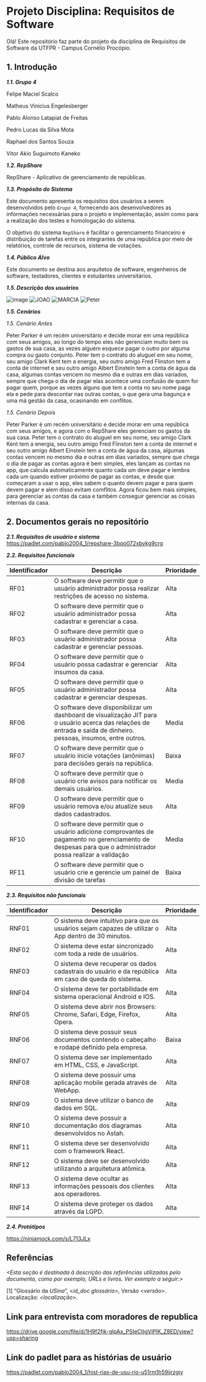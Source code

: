 


# Projeto Disciplina: Requisitos de Software

[](https://github.com/RepShare-Ltda/requisitos-software#projeto-disciplina-requisitos-de-software)

Olá! Este repositório faz parte do projeto da disciplina de Requisitos de Software da UTFPR - Campus Cornélio Procópio.

## 1. Introdução

[](https://github.com/RepShare-Ltda/requisitos-software#1-introdução)

_**1.1. Grupo 4**_

Felipe Maciel Scalco

Matheus Vinicius Engelesberger

Pablo Alonso Latapiat de Freitas

Pedro Lucas da Silva Mota

Raphael dos Santos Souza

Vitor Akio Suguimoto Kaneko

_**1.2. RepShare**_

RepShare - Aplicativo de gerenciamento de repúblicas.

_**1.3. Propósito do Sistema**_

Este documento apresenta os requisitos dos usuários a serem desenvolvidos pelo _`Grupo 4`_, fornecendo aos desenvolvedores as informações necessárias para o projeto e implementação, assim como para a realização dos testes e homologação do sistema.

O objetivo do sistema `RepShare` é facilitar o gerenciamento financeiro e distribuição de tarefas entre os integrantes de uma república por meio de relatórios, controle de recursos, sistema de votações.

_**1.4. Público Alvo**_

Este documento se destina aos arquitetos de software, engenheiros de software, testadores, clientes e estudantes universitários.

_**1.5. Descrição dos usuários**_

![image](https://github.com/RepShare-Ltda/requisitos-software/assets/164585988/f49b14d1-cd70-4255-a989-754f436c4c70)
![JOAO](https://github.com/RepShare-Ltda/requisitos-software/assets/164586099/abdbb039-a564-4b45-bba3-02cf91190d13)
![MARCIA](https://github.com/RepShare-Ltda/requisitos-software/assets/164586099/8571a741-93df-46c2-b047-b12c01bd1ca1)
![Peter](https://github.com/RepShare-Ltda/requisitos-software/assets/164586099/12f2235e-2298-4eac-890b-1c057e024c06)

_**1.5. Cenários**_

_*1.5. Cenário Antes*_

Peter Parker é um recém universitário e decide morar em uma república com seus amigos, ao longo do tempo eles não gerenciam muito bem os gastos de sua casa, as vezes alguém esquece pagar o outro por alguma compra ou gasto conjunto.
Peter tem o contrato do aluguel em seu nome, seu amigo Clark Kent tem a energia, seu outro amigo Fred Flinston tem a conta de internet e seu outro amigo Albert Einstein tem a conta de água da casa, algumas contas vencem no mesmo dia e outras em dias variados, sempre que chega o dia de pagar elas acontece uma confusão de quem for pagar quem, porque as vezes alguns que tem a conta no seu nome paga ela e pede para descontar nas outras contas, o que gera uma bagunça e uma má gestão da casa, ocasinando em conflitos.

_*1.5. Cenário Depois*_

Peter Parker é um recém universitário e decide morar em uma república com seus amigos, e agora com o RepShare eles gerenciam os gastos da sua casa. 
Peter tem o contrato do aluguel em seu nome, seu amigo Clark Kent tem a energia, seu outro amigo Fred Flinston tem a conta de internet e seu outro amigo Albert Einstein tem a conta de água da casa, algumas contas vencem no mesmo dia e outras em dias variados, sempre que chega o dia de pagar as contas agora é bem simples, eles lançam as contas no app, que calcula automaticamente quanto cada um deve pagar e lembra cada um quando estiver próximo de pagar as contas, e desde que começaram a usar o app, eles sabem o quanto devem pagar e para quem devem pagar e alem disso evitam comflitos. 
Agora ficou bem mais simples, para gerenciar as contas da casa e também conseguir gerenciar as coisas internas da casa.

## 2. Documentos gerais no repositório

[](https://github.com/RepShare-Ltda/requisitos-software#2-documentos-gerais-no-repositório)
_**2.1. Requisitos de usuário e sistema**_
https://padlet.com/pablo2004_1/repshare-3bqo072xbvkg9crg

_**2.2. Requisitos funcionais**_

| Identificador | Descrição | Prioridade |
| --- | --- | --- |
| RF01 | O software deve permitir que o usuário administrador possa realizar restrições de acesso no sistema. | Alta |
| RF02 | O software deve permitir que o usuário administrador possa cadastrar e gerenciar a casa. | Alta |
| RF03 | O software deve permitir que o usuário administrador possa cadastrar e gerenciar pessoas. | Alta |
| RF04 | O software deve permitir que o usuário possa cadastrar e gerenciar insumos da casa. | Alta |
| RF05 | O software deve permitir que o usuário administrador possa cadastrar e gerenciar despesas. | Alta |
| RF06 | O software deve disponibilizar um dashboard de visualização JIT para o usuário acerca das relações de entrada e saída de dinheiro. pessoas, insumos, entre outros. | Media |
| RF07 | O software deve permitir que o usuário inicie votações (anônimas) para decisões gerais na república. | Baixa |
| RF08 | O software deve permitir que o usuário crie avisos para notificar os demais usuários. | Media |
| RF09 | O software deve permitir que o usuário remova e/ou atualize seus dados cadastrados. | Alta |
| RF10 | O software deve permitir que o usuário adicione comprovantes de pagamento no gerenciamento de despesas para que o administrador possa realizar a validação | Media |
| RF11 | O software deve permitir que o usuário crie e gerencie um painel de divisão de tarefas | Baixa | 

_**2.3. Requisitos não funcionais**_

| Identificador | Descrição | Prioridade |
| --- | --- | --- |
| RNF01 | O sistema deve intuitivo para que os usuários sejam capazes de utilizar o App dentro de 30 minutos. | Alta |
| RNF02 | O sistema deve estar sincronizado com toda a rede de usuários. | Alta |
| RNF03 | O sistema deve recuperar os dados cadastrais do usuário e da república em caso de queda do sistema. | Alta |
| RNF04 | O sistema deve ter portabilidade em sistema operacional Android e IOS. | Alta |
| RNF05 | O sistema deve abrir nos Browsers: Chrome, Safari, Edge, Firefox, Opera. | Alta |
| RNF06 | O sistema deve possuir seus documentos contendo o cabeçalho e rodapé definido pela empresa. | Baixa | 
| RNF07 | O sistema deve ser implementado em HTML, CSS, e JavaScript. | Alta |
| RNF08 | O sistema deve possuir uma aplicação mobile gerada através de WebApp. | Alta |
| RNF09 | O sistema deve utilizar o banco de dados em SQL. | Alta |
| RNF10 | O sistema deve possuir a documentação dos diagramas desenvolvidos no Astah. | Alta |
| RNF11 | O sistema deve ser desenvolvido com o framework React. | Alta |
| RNF12 | O sistema deve ser desenvolvido utilizando a arquitetura atômica. | Alta |
| RNF13 | O sistema deve ocultar as informações pessoais dos clientes aos operadores. | Alta |
| RNF14 | O sistema deve proteger os dados através da LGPD. | Alta |


_**2.4. Protótipos**_


https://ninjamock.com/s/L713JLx



## Referências

[](https://github.com/RepShare-Ltda/requisitos-software#referências)

_<Esta seção é destinada à descrição das referências utilizadas pelo documento, como por exemplo, URLs e livros. Ver exemplo a seguir:>_

[1] “Glossário da _USina_”, <_id_doc glossário_>, Versão <_versão_>. Localização: <_localização_>.

## Link para entrevista com moradores de republica

https://drive.google.com/file/d/1H9f2fjk-glpAx_PSIeCtIgViPlK_Z8ED/view?usp=sharing

## Link do padlet para as histórias de usuário

https://padlet.com/pablo2004_1/hist-rias-de-usu-rio-u51rm1h59ijrzgiy
